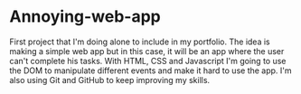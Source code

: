 # Annoying-web-app
First project that I'm doing alone to include in my portfolio.
The idea is making a simple web app but in this case, it will be an app where the user can't complete his tasks. 
With HTML, CSS and Javascript I'm going to use the DOM to manipulate different events and make it hard to 
use the app.
I'm also using Git and GitHub to keep improving my skills.
